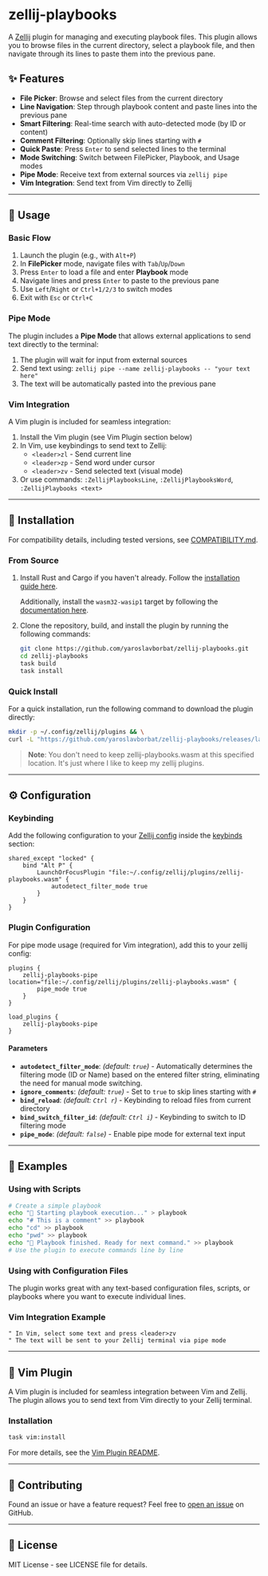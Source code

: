 # zellij-playbooks

A [Zellij](https://zellij.dev) plugin for managing and executing playbook files. This plugin allows you to browse files in the current directory, select a playbook file, and then navigate through its lines to paste them into the previous pane.

## ✨ Features

- **File Picker**: Browse and select files from the current directory
- **Line Navigation**: Step through playbook content and paste lines into the previous pane
- **Smart Filtering**: Real-time search with auto-detected mode (by ID or content)
- **Comment Filtering**: Optionally skip lines starting with `#`
- **Quick Paste**: Press `Enter` to send selected lines to the terminal
- **Mode Switching**: Switch between FilePicker, Playbook, and Usage modes
- **Pipe Mode**: Receive text from external sources via `zellij pipe`
- **Vim Integration**: Send text from Vim directly to Zellij

---

## 📖 Usage

### Basic Flow

1. Launch the plugin (e.g., with `Alt+P`)
2. In **FilePicker** mode, navigate files with `Tab`/`Up`/`Down`
3. Press `Enter` to load a file and enter **Playbook** mode
4. Navigate lines and press `Enter` to paste to the previous pane
5. Use `Left`/`Right` or `Ctrl+1/2/3` to switch modes
6. Exit with `Esc` or `Ctrl+C`

### Pipe Mode

The plugin includes a **Pipe Mode** that allows external applications to send text directly to the terminal:

1. The plugin will wait for input from external sources
2. Send text using: `zellij pipe --name zellij-playbooks -- "your text here"`
3. The text will be automatically pasted into the previous pane

### Vim Integration

A Vim plugin is included for seamless integration:

1. Install the Vim plugin (see Vim Plugin section below)
2. In Vim, use keybindings to send text to Zellij:
   - `<leader>zl` - Send current line
   - `<leader>zp` - Send word under cursor  
   - `<leader>zv` - Send selected text (visual mode)
3. Or use commands: `:ZellijPlaybooksLine`, `:ZellijPlaybooksWord`, `:ZellijPlaybooks <text>`

---

## 🚀 Installation

For compatibility details, including tested versions, see [COMPATIBILITY.md](COMPATIBILITY.md).

### From Source

1. Install Rust and Cargo if you haven't already. Follow the [installation guide here](https://www.rust-lang.org/tools/install).

   Additionally, install the `wasm32-wasip1` target by following the [documentation here](https://doc.rust-lang.org/nightly/rustc/platform-support/wasm32-wasip1.html).

2. Clone the repository, build, and install the plugin by running the following commands:
   ```bash
   git clone https://github.com/yaroslavborbat/zellij-playbooks.git
   cd zellij-playbooks
   task build
   task install
   ```

### Quick Install

For a quick installation, run the following command to download the plugin directly:
```bash
mkdir -p ~/.config/zellij/plugins && \
curl -L "https://github.com/yaroslavborbat/zellij-playbooks/releases/latest/download/zellij-playbooks.wasm" -o ~/.config/zellij/plugins/zellij-playbooks.wasm
```
> **Note**: You don't need to keep zellij-playbooks.wasm at this specified location. It's just where I like to keep my zellij plugins.

---

## ⚙️ Configuration

### Keybinding

Add the following configuration to your [Zellij config](https://zellij.dev/documentation/configuration.html) inside the [keybinds](https://zellij.dev/documentation/keybindings.html) section:

```kdl
shared_except "locked" {
    bind "Alt P" {
        LaunchOrFocusPlugin "file:~/.config/zellij/plugins/zellij-playbooks.wasm" {
            autodetect_filter_mode true
        }
    }
}
```

### Plugin Configuration

For pipe mode usage (required for Vim integration), add this to your zellij config:

```kdl
plugins {
    zellij-playbooks-pipe location="file:~/.config/zellij/plugins/zellij-playbooks.wasm" {
        pipe_mode true
    }
}

load_plugins {
    zellij-playbooks-pipe
}
```

#### Parameters

- **`autodetect_filter_mode`**: *(default: `true`)* - Automatically determines the filtering mode (ID or Name) based on the entered filter string, eliminating the need for manual mode switching.
- **`ignore_comments`**: *(default: `true`)* - Set to `true` to skip lines starting with `#`
- **`bind_reload`**: *(default: `Ctrl r`)* - Keybinding to reload files from current directory
- **`bind_switch_filter_id`**: *(default: `Ctrl i`)* - Keybinding to switch to ID filtering mode
- **`pipe_mode`**: *(default: `false`)* - Enable pipe mode for external text input

---

## 📝 Examples

### Using with Scripts
```bash
# Create a simple playbook
echo "📝 Starting playbook execution..." > playbook
echo "# This is a comment" >> playbook
echo "cd" >> playbook
echo "pwd" >> playbook
echo "🏁 Playbook finished. Ready for next command." >> playbook
# Use the plugin to execute commands line by line
```

### Using with Configuration Files
The plugin works great with any text-based configuration files, scripts, or playbooks where you want to execute individual lines.

### Vim Integration Example
```vim
" In Vim, select some text and press <leader>zv
" The text will be sent to your Zellij terminal via pipe mode
```

---

## 🔌 Vim Plugin

A Vim plugin is included for seamless integration between Vim and Zellij. The plugin allows you to send text from Vim directly to your Zellij terminal.

### Installation

```bash
task vim:install
```
For more details, see the [Vim Plugin README](vim-plugin/README.md).

---
## 🤝 Contributing

Found an issue or have a feature request? Feel free to [open an issue](https://github.com/yaroslavborbat/zellij-playbooks/issues/new) on GitHub.

---

## 📄 License

MIT License - see LICENSE file for details.
